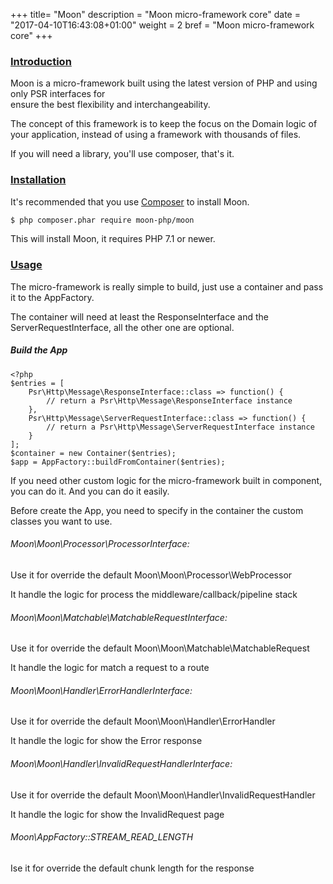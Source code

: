 +++
title= "Moon"
description = "Moon micro-framework core"
date = "2017-04-10T16:43:08+01:00"
weight = 2
bref = "Moon micro-framework core"
+++

<h3 class="section-head" id="introduction"><a href="#introduction">Introduction</a></h3>

Moon is a micro-framework built using the latest version of PHP and using only PSR interfaces for 	
ensure the best flexibility and interchangeability. 

The concept of this framework is to keep the focus on the Domain logic of your application, instead of using a framework with thousands of files.

If you will need a library, you'll use composer, that's it.

<h3 class="section-head" id="installation"><a href="#installation">Installation</a></h3>

It's recommended that you use [Composer](https://getcomposer.org/) to install Moon.

```bash
$ php composer.phar require moon-php/moon
```

This will install Moon, it requires PHP 7.1 or newer.

<h3 class="section-head" id="usage"><a href="#usage">Usage</a></h3>

The micro-framework is really simple to build, just use a container and pass it to the AppFactory. 
 
The container will need at least the ResponseInterface and the ServerRequestInterface, all the other one are optional.

##### Build the App
    <?php
    $entries = [
        Psr\Http\Message\ResponseInterface::class => function() {
            // return a Psr\Http\Message\ResponseInterface instance
        },
        Psr\Http\Message\ServerRequestInterface::class => function() {
            // return a Psr\Http\Message\ServerRequestInterface instance
        }
    ];
    $container = new Container($entries);
    $app = AppFactory::buildFromContainer($entries); 


If you need other custom logic for the micro-framework built in component, you can do it.
And you can do it easily.

Before create the App, you need to specify in the container the custom classes you want to use.
 
###### Moon\Moon\Processor\ProcessorInterface:
Use it for override the default Moon\Moon\Processor\WebProcessor

It handle the logic for process the middleware/callback/pipeline stack

###### Moon\Moon\Matchable\MatchableRequestInterface:
Use it for override the default Moon\Moon\Matchable\MatchableRequest

It handle the logic for match a request to a route

###### Moon\Moon\Handler\ErrorHandlerInterface:
Use it for override the default Moon\Moon\Handler\ErrorHandler

It handle the logic for show the Error response

###### Moon\Moon\Handler\InvalidRequestHandlerInterface:
Use it for override the default Moon\Moon\Handler\InvalidRequestHandler

It handle the logic for show the InvalidRequest page

###### Moon\AppFactory::STREAM_READ_LENGTH
Ise it for override the default chunk length for the response
